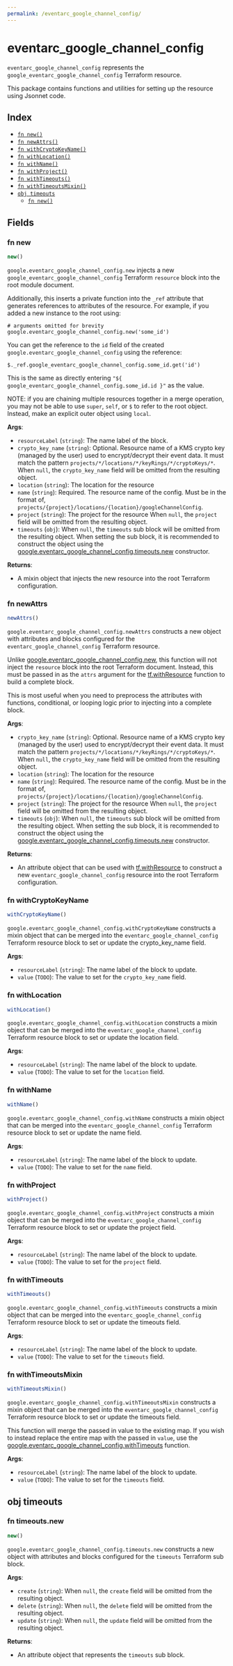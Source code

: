 ```yaml
---
permalink: /eventarc_google_channel_config/
---
```


# eventarc_google_channel_config

`eventarc_google_channel_config` represents the `google_eventarc_google_channel_config` Terraform resource.



This package contains functions and utilities for setting up the resource using Jsonnet code.


## Index

* [`fn new()`](#fn-new)
* [`fn newAttrs()`](#fn-newattrs)
* [`fn withCryptoKeyName()`](#fn-withcryptokeyname)
* [`fn withLocation()`](#fn-withlocation)
* [`fn withName()`](#fn-withname)
* [`fn withProject()`](#fn-withproject)
* [`fn withTimeouts()`](#fn-withtimeouts)
* [`fn withTimeoutsMixin()`](#fn-withtimeoutsmixin)
* [`obj timeouts`](#obj-timeouts)
  * [`fn new()`](#fn-timeoutsnew)

## Fields

### fn new

```ts
new()
```


`google.eventarc_google_channel_config.new` injects a new `google_eventarc_google_channel_config` Terraform `resource`
block into the root module document.

Additionally, this inserts a private function into the `_ref` attribute that generates references to attributes of the
resource. For example, if you added a new instance to the root using:

    # arguments omitted for brevity
    google.eventarc_google_channel_config.new('some_id')

You can get the reference to the `id` field of the created `google.eventarc_google_channel_config` using the reference:

    $._ref.google_eventarc_google_channel_config.some_id.get('id')

This is the same as directly entering `"${ google_eventarc_google_channel_config.some_id.id }"` as the value.

NOTE: if you are chaining multiple resources together in a merge operation, you may not be able to use `super`, `self`,
or `$` to refer to the root object. Instead, make an explicit outer object using `local`.

**Args**:
  - `resourceLabel` (`string`): The name label of the block.
  - `crypto_key_name` (`string`): Optional. Resource name of a KMS crypto key (managed by the user) used to encrypt/decrypt their event data. It must match the pattern `projects/*/locations/*/keyRings/*/cryptoKeys/*`. When `null`, the `crypto_key_name` field will be omitted from the resulting object.
  - `location` (`string`): The location for the resource
  - `name` (`string`): Required. The resource name of the config. Must be in the format of, `projects/{project}/locations/{location}/googleChannelConfig`.
  - `project` (`string`): The project for the resource When `null`, the `project` field will be omitted from the resulting object.
  - `timeouts` (`obj`):  When `null`, the `timeouts` sub block will be omitted from the resulting object. When setting the sub block, it is recommended to construct the object using the [google.eventarc_google_channel_config.timeouts.new](#fn-eventarcgooglechannelconfigtimeoutsnew) constructor.

**Returns**:
- A mixin object that injects the new resource into the root Terraform configuration.


### fn newAttrs

```ts
newAttrs()
```


`google.eventarc_google_channel_config.newAttrs` constructs a new object with attributes and blocks configured for the `eventarc_google_channel_config`
Terraform resource.

Unlike [google.eventarc_google_channel_config.new](#fn-eventarcgooglechannelconfignew), this function will not inject the `resource`
block into the root Terraform document. Instead, this must be passed in as the `attrs` argument for the
[tf.withResource](https://github.com/tf-libsonnet/core/tree/main/docs#fn-withresource) function to build a complete block.

This is most useful when you need to preprocess the attributes with functions, conditional, or looping logic prior to
injecting into a complete block.

**Args**:
  - `crypto_key_name` (`string`): Optional. Resource name of a KMS crypto key (managed by the user) used to encrypt/decrypt their event data. It must match the pattern `projects/*/locations/*/keyRings/*/cryptoKeys/*`. When `null`, the `crypto_key_name` field will be omitted from the resulting object.
  - `location` (`string`): The location for the resource
  - `name` (`string`): Required. The resource name of the config. Must be in the format of, `projects/{project}/locations/{location}/googleChannelConfig`.
  - `project` (`string`): The project for the resource When `null`, the `project` field will be omitted from the resulting object.
  - `timeouts` (`obj`):  When `null`, the `timeouts` sub block will be omitted from the resulting object. When setting the sub block, it is recommended to construct the object using the [google.eventarc_google_channel_config.timeouts.new](#fn-eventarcgooglechannelconfigtimeoutsnew) constructor.

**Returns**:
  - An attribute object that can be used with [tf.withResource](https://github.com/tf-libsonnet/core/tree/main/docs#fn-withresource) to construct a new `eventarc_google_channel_config` resource into the root Terraform configuration.


### fn withCryptoKeyName

```ts
withCryptoKeyName()
```

`google.eventarc_google_channel_config.withCryptoKeyName` constructs a mixin object that can be merged into the `eventarc_google_channel_config`
Terraform resource block to set or update the crypto_key_name field.



**Args**:
  - `resourceLabel` (`string`): The name label of the block to update.
  - `value` (`TODO`): The value to set for the `crypto_key_name` field.


### fn withLocation

```ts
withLocation()
```

`google.eventarc_google_channel_config.withLocation` constructs a mixin object that can be merged into the `eventarc_google_channel_config`
Terraform resource block to set or update the location field.



**Args**:
  - `resourceLabel` (`string`): The name label of the block to update.
  - `value` (`TODO`): The value to set for the `location` field.


### fn withName

```ts
withName()
```

`google.eventarc_google_channel_config.withName` constructs a mixin object that can be merged into the `eventarc_google_channel_config`
Terraform resource block to set or update the name field.



**Args**:
  - `resourceLabel` (`string`): The name label of the block to update.
  - `value` (`TODO`): The value to set for the `name` field.


### fn withProject

```ts
withProject()
```

`google.eventarc_google_channel_config.withProject` constructs a mixin object that can be merged into the `eventarc_google_channel_config`
Terraform resource block to set or update the project field.



**Args**:
  - `resourceLabel` (`string`): The name label of the block to update.
  - `value` (`TODO`): The value to set for the `project` field.


### fn withTimeouts

```ts
withTimeouts()
```

`google.eventarc_google_channel_config.withTimeouts` constructs a mixin object that can be merged into the `eventarc_google_channel_config`
Terraform resource block to set or update the timeouts field.



**Args**:
  - `resourceLabel` (`string`): The name label of the block to update.
  - `value` (`TODO`): The value to set for the `timeouts` field.


### fn withTimeoutsMixin

```ts
withTimeoutsMixin()
```

`google.eventarc_google_channel_config.withTimeoutsMixin` constructs a mixin object that can be merged into the `eventarc_google_channel_config`
Terraform resource block to set or update the timeouts field.

This function will merge the passed in value to the existing map. If you wish
to instead replace the entire map with the passed in `value`, use the [google.eventarc_google_channel_config.withTimeouts](TODO)
function.


**Args**:
  - `resourceLabel` (`string`): The name label of the block to update.
  - `value` (`TODO`): The value to set for the `timeouts` field.


## obj timeouts



### fn timeouts.new

```ts
new()
```


`google.eventarc_google_channel_config.timeouts.new` constructs a new object with attributes and blocks configured for the `timeouts`
Terraform sub block.



**Args**:
  - `create` (`string`):  When `null`, the `create` field will be omitted from the resulting object.
  - `delete` (`string`):  When `null`, the `delete` field will be omitted from the resulting object.
  - `update` (`string`):  When `null`, the `update` field will be omitted from the resulting object.

**Returns**:
  - An attribute object that represents the `timeouts` sub block.
